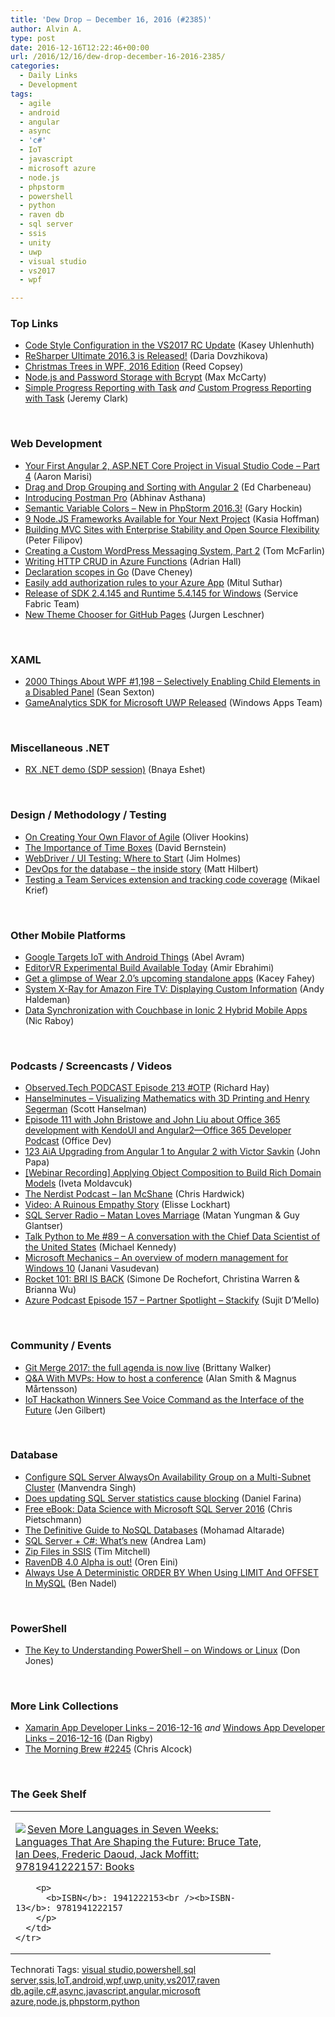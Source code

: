 ```yaml
---
title: 'Dew Drop – December 16, 2016 (#2385)'
author: Alvin A.
type: post
date: 2016-12-16T12:22:46+00:00
url: /2016/12/16/dew-drop-december-16-2016-2385/
categories:
  - Daily Links
  - Development
tags:
  - agile
  - android
  - angular
  - async
  - 'c#'
  - IoT
  - javascript
  - microsoft azure
  - node.js
  - phpstorm
  - powershell
  - python
  - raven db
  - sql server
  - ssis
  - unity
  - uwp
  - visual studio
  - vs2017
  - wpf

---
```

### <a name="top"></a>Top Links

  * <a href="https://blogs.msdn.microsoft.com/dotnet/2016/12/15/code-style-configuration-in-the-vs2017-rc-update/" target="_blank">Code Style Configuration in the VS2017 RC Update</a> (Kasey Uhlenhuth)
  * <a href="https://blog.jetbrains.com/dotnet/2016/12/15/resharper-ultimate-2016-3-is-released/" target="_blank">ReSharper Ultimate 2016.3 is Released!</a> (Daria Dovzhikova)
  * <a href="http://feedproxy.google.com/~r/ReedCopsey/~3/n98omcfA8J0/" target="_blank">Christmas Trees in WPF, 2016 Edition</a> (Reed Copsey)
  * <a href="https://lockmedown.com/node-js-password-storage-bcrypt/" target="_blank">Node.js and Password Storage with Bcrypt</a> (Max McCarty)
  * <a href="http://jeremybytes.blogspot.com/2016/12/simple-progress-reporting-with-task.html" target="_blank">Simple Progress Reporting with Task</a> _and_ <a href="http://jeremybytes.blogspot.com/2016/12/custom-progress-reporting-with-task.html" target="_blank">Custom Progress Reporting with Task</a> (Jeremy Clark)

&nbsp;

### <a name="web"></a>Web Development

  * <a href="http://angularfirst.com/your-first-angular-2-asp-net-core-project-in-visual-studio-code-part-4/" target="_blank">Your First Angular 2, ASP.NET Core Project in Visual Studio Code – Part 4</a> (Aaron Marisi)
  * <a href="http://developer.telerik.com/products/kendo-ui/drag-drop-grouping-sorting-angular-2/" target="_blank">Drag and Drop Grouping and Sorting with Angular 2</a> (Ed Charbeneau)
  * <a href="http://blog.getpostman.com/2016/12/15/introducing-postman-pro/" target="_blank">Introducing Postman Pro</a> (Abhinav Asthana)
  * <a href="https://blog.jetbrains.com/phpstorm/2016/12/semantic-variable-colours-new-in-phpstorm-2016-3/" target="_blank">Semantic Variable Colors – New in PhpStorm 2016.3!</a> (Gary Hockin)
  * <a href="https://dzone.com/articles/9-nodejs-frameworks-available-for-your-next-projec?utm_medium=feed&utm_source=feedpress.me&utm_campaign=Feed%3A+dzone%2Fwebdev" target="_blank">9 Node.JS Frameworks Available for Your Next Project</a> (Kasia Hoffman)
  * <a href="http://developer.telerik.com/announcements/building-mvc-sites-with-enterprise-stability-and-open-source-flexibility/" target="_blank">Building MVC Sites with Enterprise Stability and Open Source Flexibility</a> (Peter Filipov)
  * <a href="https://code.tutsplus.com/tutorials/creating-a-custom-wordpress-messaging-system-part-2--cms-27608" target="_blank">Creating a Custom WordPress Messaging System, Part 2</a> (Tom McFarlin)
  * <a href="https://shellmonger.com/2016/12/15/writing-http-crud-in-azure-functions/" target="_blank">Writing HTTP CRUD in Azure Functions</a> (Adrian Hall)
  * <a href="https://dave.cheney.net/2016/12/15/declaration-scopes-in-go" target="_blank">Declaration scopes in Go</a> (Dave Cheney)
  * <a href="http://mscodingblog.blogspot.com/2016/12/easily-add-authorization-rules-to-your.html" target="_blank">Easily add authorization rules to your Azure App</a> (Mitul Suthar)
  * <a href="https://blogs.msdn.microsoft.com/azureservicefabric/2016/12/15/release-of-sdk-2-4-145-and-runtime-5-4-145-for-windows/" target="_blank">Release of SDK 2.4.145 and Runtime 5.4.145 for Windows</a> (Service Fabric Team)
  * <a href="https://github.com/blog/2295-new-theme-chooser-for-github-pages" target="_blank">New Theme Chooser for GitHub Pages</a> (Jurgen Leschner)

&nbsp;

### <a name="silverlight"></a>XAML

  * <a href="https://wpf.2000things.com/2016/12/15/1198-selectively-enabling-child-elements-in-a-disabled-panel/" target="_blank">2000 Things About WPF #1,198 – Selectively Enabling Child Elements in a Disabled Panel</a> (Sean Sexton)
  * <a href="https://blogs.windows.com/buildingapps/2016/12/15/gameanalytics-sdk-microsoft-uwp-released/?WT.mc_id=DX_MVP4025064" target="_blank">GameAnalytics SDK for Microsoft UWP Released</a> (Windows Apps Team)

&nbsp;

### <a name="dotnet"></a>Miscellaneous .NET

  * <a href="http://blogs.microsoft.co.il/bnaya/2016/12/15/rx-net-demo-sdp-session/" target="_blank">RX .NET demo (SDP session)</a> (Bnaya Eshet)

&nbsp;

### <a name="design"></a>Design / Methodology / Testing

  * <a href="https://dzone.com/articles/were-doing-our-own-flavour-of-agilescrum?utm_medium=feed&utm_source=feedpress.me&utm_campaign=Feed%3A+dzone%2Fagile" target="_blank">On Creating Your Own Flavor of Agile</a> (Oliver Hookins)
  * <a href="https://dzone.com/articles/time-boxes?utm_medium=feed&utm_source=feedpress.me&utm_campaign=Feed%3A+dzone%2Fagile" target="_blank">The Importance of Time Boxes</a> (David Bernstein)
  * <a href="http://feedproxy.google.com/~r/Frazzleddad/~3/f7Qs2VM05jc/webdriver-ui-testing-where-to-start.html" target="_blank">WebDriver / UI Testing: Where to Start</a> (Jim Holmes)
  * <a href="http://www.red-gate.com/blog/database-lifecycle-management/devops-for-the-database-survey" target="_blank">DevOps for the database – the inside story</a> (Matt Hilbert)
  * <a href="https://blogs.msdn.microsoft.com/visualstudioalmrangers/2016/12/15/testing-a-team-services-extension-and-tracking-code-coverage/" target="_blank">Testing a Team Services extension and tracking code coverage</a> (Mikael Krief)

&nbsp;

### <a name="mobile"></a>Other Mobile Platforms

  * <a href="http://www.infoq.com/news/2016/12/android-things?utm_campaign=infoq_content&utm_source=infoq&utm_medium=feed&utm_term=global" target="_blank">Google Targets IoT with Android Things</a> (Abel Avram)
  * <a href="https://blogs.unity3d.com/2016/12/15/editorvr-experimental-build-available-today/" target="_blank">EditorVR Experimental Build Available Today</a> (Amir Ebrahimi)
  * <a href="http://feedproxy.google.com/~r/blogspot/hsDu/~3/CJmT2ubpU7o/get-a-glimpse-of-wear-2-0s-upcoming-standalone-apps.html" target="_blank">Get a glimpse of Wear 2.0’s upcoming standalone apps</a> (Kacey Fahey)
  * <a href="https://developer.amazon.com/blogs/post/9885963f-c494-4a4f-8232-51dfd7f60390/system-x-ray-for-amazon-fire-tv-displaying-custom-information" target="_blank">System X-Ray for Amazon Fire TV: Displaying Custom Information</a> (Andy Haldeman)
  * <a href="http://blog.couchbase.com/2016/december/data-synchronization-with-couchbase-in-ionic-2-hybrid-mobile-apps" target="_blank">Data Synchronization with Couchbase in Ionic 2 Hybrid Mobile Apps</a> (Nic Raboy)

&nbsp;

### <a name="podcasts"></a>Podcasts / Screencasts / Videos

  * <a href="http://www.windowsobserver.com/2016/12/15/observed-tech-podcast-episode-213-otp/" target="_blank">Observed.Tech PODCAST Episode 213 #OTP</a> (Richard Hay)
  * <a href="http://www.hanselminutes.com/default.aspx?ShowID=18545" target="_blank">Hanselminutes &#8211; Visualizing Mathematics with 3D Printing and Henry Segerman</a> (Scott Hanselman)
  * <a href="http://blogs.office.com/2016/12/15/episode-111-john-bristowe-john-liu-office-365-development-kendoui-angular2-office-365-developer-podcast/" target="_blank">Episode 111 with John Bristowe and John Liu about Office 365 development with KendoUI and Angular2—Office 365 Developer Podcast</a> (Office Dev)
  * <a href="https://devchat.tv/adv-in-angular/123-aia-upgrading-from-angular-1-to-angular-2-with-victor-savkin" target="_blank">123 AiA Upgrading from Angular 1 to Angular 2 with Victor Savkin</a> (John Papa)
  * <a href="http://feedproxy.google.com/~r/postsharp/~3/_yxaNNRUuCY/post.aspx" target="_blank">[Webinar Recording] Applying Object Composition to Build Rich Domain Models</a> (Iveta Moldavcuk)
  * <a href="http://nerdist.nerdistind.libsynpro.com/ian-mcshane" target="_blank">The Nerdist Podcast &#8211; Ian McShane</a> (Chris Hardwick)
  * <a href="http://www.radicalcandor.com/blog/video-ruinous-empathy-story-joe/" target="_blank">Video: A Ruinous Empathy Story</a> (Elisse Lockhart)
  * <a href="http://www.sqlserverradio.com/show62/" target="_blank">SQL Server Radio &#8211; Matan Loves Marriage</a> (Matan Yungman & Guy Glantser)
  * <a href="https://talkpython.fm/episodes/show/89/a-conversation-with-the-chief-data-scientist-of-the-united-states" target="_blank">Talk Python to Me #89 &#8211; A conversation with the Chief Data Scientist of the United States</a> (Michael Kennedy)
  * <a href="http://www.youtube.com/watch?v=g1rIcBhhxpA" target="_blank">Microsoft Mechanics &#8211; An overview of modern management for Windows 10</a> (Janani Vasudevan)
  * <a href="http://relay.fm/rocket/101" target="_blank">Rocket 101: BRI IS BACK</a> (Simone De Rochefort, Christina Warren & Brianna Wu)
  * <a href="http://azpodcast.azurewebsites.net/post/Episode-157-Partner-Spotlight-Stackify" target="_blank">Azure Podcast Episode 157 &#8211; Partner Spotlight &#8211; Stackify</a> (Sujit D&#8217;Mello)

&nbsp;

### <a name="events"></a>Community / Events

  * <a href="https://github.com/blog/2294-git-merge-2017-the-full-agenda-is-now-live" target="_blank">Git Merge 2017: the full agenda is now live</a> (Brittany Walker)
  * <a href="https://blogs.msdn.microsoft.com/mvpawardprogram/2016/12/15/interview-an-mvp-1/" target="_blank">Q&A With MVPs: How to host a conference</a> (Alan Smith & Magnus Mårtensson)
  * <a href="https://developer.amazon.com/blogs/post/9b765658-7ebb-4120-b806-c20fac92ecca/iot-hackathon-winners-see-voice-command-as-the-interface-of-the-future" target="_blank">IoT Hackathon Winners See Voice Command as the Interface of the Future</a> (Jen Gilbert)

&nbsp;

### <a name="sql"></a>Database

  * <a href="http://feedproxy.google.com/~r/MSSQLTips-LatestSqlServerTips/~3/_RX21qv4oYo/tip.asp" target="_blank">Configure SQL Server AlwaysOn Availability Group on a Multi-Subnet Cluster</a> (Manvendra Singh)
  * <a href="http://feedproxy.google.com/~r/MSSQLTips-LatestSqlServerTips/~3/swkVB5J9Pgc/tip.asp" target="_blank">Does updating SQL Server statistics cause blocking</a> (Daniel Farina)
  * <a href="https://buildazure.com/2016/12/16/free-ebook-data-science-with-microsoft-sql-server-2016/" target="_blank">Free eBook: Data Science with Microsoft SQL Server 2016</a> (Chris Pietschmann)
  * <a href="https://www.toptal.com/database/the-definitive-guide-to-nosql-databases" target="_blank">The Definitive Guide to NoSQL Databases</a> (Mohamad Altarade)
  * <a href="https://blogs.technet.microsoft.com/dataplatforminsider/2016/12/15/sql-server-c-whats-new/" target="_blank">SQL Server + C#: What’s new</a> (Andrea Lam)
  * <a href="https://www.timmitchell.net/post/2016/12/15/zip-files-in-ssis/" target="_blank">Zip Files in SSIS</a> (Tim Mitchell)
  * <a href="http://feedproxy.google.com/~r/AyendeRahien/~3/TG_4vrrzjBE/ravendb-4-0-alpha-is-out" target="_blank">RavenDB 4.0 Alpha is out!</a> (Oren Eini)
  * <a href="https://www.bennadel.com/blog/3197-always-use-a-deterministic-order-by-when-using-limit-and-offset-in-mysql.htm" target="_blank">Always Use A Deterministic ORDER BY When Using LIMIT And OFFSET In MySQL</a> (Ben Nadel)

&nbsp;

### <a name="ps"></a>PowerShell

  * <a href="https://powershell.org/2016/12/15/the-key-to-understanding-powershell-on-windows-or-linux/" target="_blank">The Key to Understanding PowerShell &#8211; on Windows or Linux</a> (Don Jones)

&nbsp;

### <a name="links"></a>More Link Collections

  * <a href="http://allaboutxamarin.com/2016/12/xamarin-app-developer-links-2016-12-16/" target="_blank">Xamarin App Developer Links &#8211; 2016-12-16</a> _and_ <a href="http://windowsappdev.com/2016/12/windows-app-developer-links-2016-12-16/" target="_blank">Windows App Developer Links &#8211; 2016-12-16</a> (Dan Rigby)
  * <a href="http://feedproxy.google.com/~r/ReflectivePerspective/~3/eYm7_NeZqXY/" target="_blank">The Morning Brew #2245</a> (Chris Alcock)

&nbsp;

### <a name="shelf"></a>The Geek Shelf

<div id="scid:7dc1bd33-94bd-46fd-a20b-0131235bcd47:1f5ffa05-e728-4474-96d3-a9cdf7155266" class="wlWriterEditableSmartContent" style="float: none; padding-bottom: 0px; padding-top: 0px; padding-left: 0px; margin: 0px; display: inline; padding-right: 0px">
  <table cellspacing="0" cellpadding="2" width="400" border="0" unselectable="on">
    <tr>
      <td valign="top" width="400">
        <p>
          <a title="Seven More Languages in Seven Weeks: Languages That Are Shaping the Future: Bruce Tate, Ian Dees, Frederic Daoud, Jack Moffitt: 9781941222157: Books" href="http://www.amazon.com/exec/obidos/ASIN/1941222153/amavin-20"><img data-recalc-dims="1" decoding="async" src="https://i0.wp.com/images.amazon.com/images/P/1941222153.01.MZZZZZZZ.jpg?w=660" border="0" align="left" style="float:left" />Seven More Languages in Seven Weeks: Languages That Are Shaping the Future: Bruce Tate, Ian Dees, Frederic Daoud, Jack Moffitt: 9781941222157: Books</a>
        </p>
        
        <p>
          <b>ISBN</b>: 1941222153<br /><b>ISBN-13</b>: 9781941222157
        </p>
      </td>
    </tr>
  </table>
</div>

<div id="scid:77ECF5F8-D252-44F5-B4EB-D463C5396A79:0633ffb6-0157-47f6-a6b2-6e6386d2aabf" class="wlWriterEditableSmartContent" style="float: none; padding-bottom: 0px; padding-top: 0px; padding-left: 0px; margin: 0px; display: inline; padding-right: 0px">
  Technorati Tags: <a href="http://technorati.com/tags/visual+studio" rel="tag">visual studio</a>,<a href="http://technorati.com/tags/powershell" rel="tag">powershell</a>,<a href="http://technorati.com/tags/sql+server" rel="tag">sql server</a>,<a href="http://technorati.com/tags/ssis" rel="tag">ssis</a>,<a href="http://technorati.com/tags/IoT" rel="tag">IoT</a>,<a href="http://technorati.com/tags/android" rel="tag">android</a>,<a href="http://technorati.com/tags/wpf" rel="tag">wpf</a>,<a href="http://technorati.com/tags/uwp" rel="tag">uwp</a>,<a href="http://technorati.com/tags/unity" rel="tag">unity</a>,<a href="http://technorati.com/tags/vs2017" rel="tag">vs2017</a>,<a href="http://technorati.com/tags/raven+db" rel="tag">raven db</a>,<a href="http://technorati.com/tags/agile" rel="tag">agile</a>,<a href="http://technorati.com/tags/c%23" rel="tag">c#</a>,<a href="http://technorati.com/tags/async" rel="tag">async</a>,<a href="http://technorati.com/tags/javascript" rel="tag">javascript</a>,<a href="http://technorati.com/tags/angular" rel="tag">angular</a>,<a href="http://technorati.com/tags/microsoft+azure" rel="tag">microsoft azure</a>,<a href="http://technorati.com/tags/node.js" rel="tag">node.js</a>,<a href="http://technorati.com/tags/phpstorm" rel="tag">phpstorm</a>,<a href="http://technorati.com/tags/python" rel="tag">python</a>
</div>